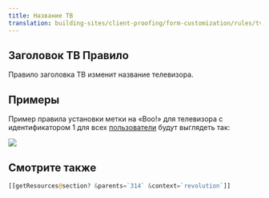 ```yaml
---
title: Название ТВ
translation: building-sites/client-proofing/form-customization/rules/tv-title
---
```


## Заголовок ТВ Правило

Правило заголовка ТВ изменит название телевизора.

## Примеры

Пример правила установки метки на «Boo!» для телевизора с идентификатором 1 для всех [пользователи](display/revolution20/Users "пользователей") будут выглядеть так:

![](/download/attachments/18678097/rule-tvLabel.png?version=1&modificationDate=1252015831000)

## Смотрите также

```php
[[getResources@section? &parents=`314` &context=`revolution`]]
```
